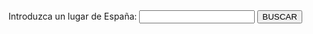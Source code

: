 <!DOCTYPE html>
<html>
<head>
<title>FALSO AEMET</title>
</head>
<body>
<form method="GET" action="http://www.aemet.es/es/buscador">
	Introduzca un lugar de España:
	<input type="text" name="str">
	<input type="submit" value="BUSCAR">
</form>
</body>
</html>
